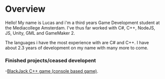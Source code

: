# Overview

Hello! My name is Lucas and i'm a third years Game Development student at the Mediacollege Amsterdam.
I've thus far worked with C#, C++, NodeJS, JS, Unity, GML and GameMaker 2.

The languages i have the most experience with are C# and C++.
I have about 2.3 years of development on my name with many more to come.

### Finished projects/ceased developent
-[BlackJack C++ game (console based game)](https://github.com/Shaw358/CardCPPGame/tree/master/CardGames).
